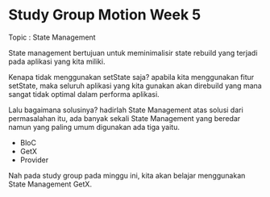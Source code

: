 # Study Group Motion Week 5

Topic : State Management

State management bertujuan untuk meminimalisir state rebuild yang terjadi pada aplikasi yang kita miliki.

Kenapa tidak menggunakan setState saja? apabila kita menggunakan fitur setState, maka seluruh aplikasi yang kita gunakan akan direbuild yang mana sangat tidak optimal dalam performa aplikasi.

Lalu bagaimana solusinya? hadirlah State Management atas solusi dari permasalahan itu, ada banyak sekali State Management yang beredar namun yang paling umum digunakan ada tiga yaitu.
- BloC
- GetX
- Provider

Nah pada study group pada minggu ini, kita akan belajar menggunakan State Management GetX.